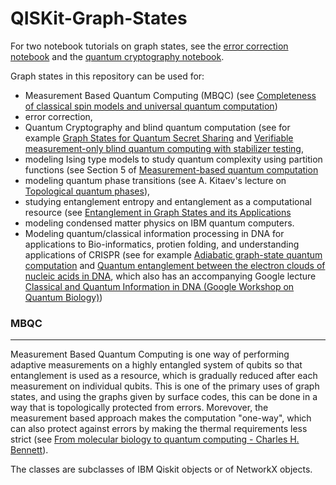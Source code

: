 # QISKit-Graph-States 

For two notebook tutorials on graph states, see the [error correction notebook](https://github.com/The-Singularity-Research/error-correction) and the [quantum cryptography notebook](https://github.com/The-Singularity-Research/graph-state-quantum-cryptography).

Graph states in this repository can be used for:

- Measurement Based Quantum Computing (MBQC) (see [Completeness of classical spin models and universal
quantum computation](https://arxiv.org/pdf/0812.2368.pdf))
- error correction, 
- Quantum Cryptography and blind quantum computation (see for example [Graph States for Quantum Secret Sharing](https://arxiv.org/pdf/0808.1532.pdf) and [Verifiable measurement-only blind quantum computing with stabilizer testing](https://arxiv.org/pdf/1505.07535.pdf), 
- modeling Ising type models to study quantum complexity using partition functions (see Section 5 of [Measurement-based quantum computation](https://arxiv.org/pdf/0910.1116.pdf)
- modeling quantum phase transitions (see A. Kitaev's lecture on [Topological quantum phases](https://www.youtube.com/watch?v=W2vUbTR2RWQ&t=898s)), 
- studying entanglement entropy and entanglement as a computational resource (see [Entanglement in Graph States and its Applications](https://arxiv.org/pdf/quant-ph/0602096.pdf)
- modeling condensed matter physics on IBM quantum computers. 
- Modeling quantum/classical information processing in DNA for applications to Bio-informatics, protien folding, and understanding applications of CRISPR (see for example [Adiabatic graph-state quantum computation](https://arxiv.org/pdf/1309.1443.pdf) and [Quantum entanglement between the electron clouds of nucleic acids in DNA](https://arxiv.org/pdf/1006.4053.pdf), which also has an accompanying Google lecture [Classical and Quantum Information in DNA (Google Workshop on Quantum Biology)](https://www.youtube.com/watch?v=2nqHOnVTxJE&t=66s))


### MBQC

---

Measurement Based Quantum Computing is one way of performing adaptive measurements on a highly entangled system of qubits so that entanglement is used as a resource, which is gradually reduced after each measurement on individual qubits. This is one of the primary uses of graph states, and using the graphs given by surface codes, this can be done in a way that is topologically protected from errors. Morevover, the measurement based approach makes the computation "one-way", which can also protect against errors by making the thermal requirements less strict (see [From molecular biology to quantum computing - Charles H. Bennett](https://www.youtube.com/watch?v=a-i_yhLLkiY&t=48s)).

The classes are subclasses of IBM Qiskit objects or of NetworkX objects. 
